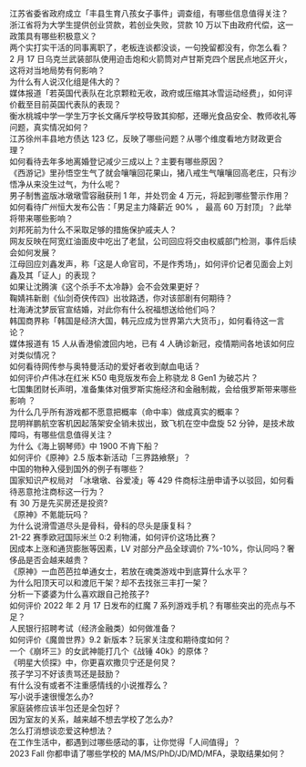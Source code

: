 江苏省委省政府成立「丰县生育八孩女子事件」调查组，有哪些信息值得关注？  
浙江省将为大学生提供创业贷款，若创业失败，贷款 10 万以下由政府代偿，这一政策具有哪些积极意义？  
两个实打实干活的同事离职了，老板连谈都没谈，一句挽留都没有，你怎么看？  
2 月 17 日乌克兰武装部队使用迫击炮和火箭筒对卢甘斯克四个居民点地区开火，这将对当地局势有何影响？  
为什么有人说汉化组是伟大的？  
媒体报道「若英国代表队在北京颗粒无收，政府或压缩其冰雪运动经费」，如何评价截至目前英国代表队的表现？  
衡水桃城中学一学生万字长文痛斥学校导致其抑郁，还曝光食品安全、教师收礼等问题，真实情况如何？  
江苏徐州丰县地方债达 123 亿，反映了哪些问题？从哪个维度看地方财政更合理？  
如何看待去年多地离婚登记减少三成以上？主要有哪些原因？  
《西游记》里孙悟空生气了就会嚷嚷回花果山，猪八戒生气嚷嚷回高老庄，只有沙悟净从来没生过气，为什么呢？  
男子制售盗版冰墩墩雪容融获刑 1 年，并处罚金 4 万元，将起到哪些警示作用？  
如何看待广州恒大发布公告：「男足主力降薪近 90% ， 最高 60 万封顶」？此举将带来哪些影响？  
刘邦死前为什么不采取足够的措施保护戚夫人？  
网友反映在阿宽红油面皮中吃出了老鼠，公司回应将交由权威部门检测，事件后续会如何发展？  
江母回应刘鑫发声，称「这是人命官司，不是作秀场」，如何评价记者见面会上刘鑫及其「证人」的表现？  
如果让沈腾演《这个杀手不太冷静》会不会效果更好？  
鞠婧祎新剧《仙剑奇侠传四》出妆路透，你对该部剧有何期待？  
杜海涛沈梦辰官宣结婚，对此你有什么祝福想送给他们吗？  
韩国商界称「韩国是经济大国，韩元应成为世界第六大货币」，如何看待这一言论？  
媒体报道有 15 人从香港偷渡回内地，已有 4 人确诊新冠，疫情期间各地该如何应对类似情况？  
如何看待网传参与奥特曼活动的爱好者收到献血电话？  
如何评价卢伟冰在红米 K50 电竞版发布会上称骁龙 8 Gen1 为破芯片？  
七国集团财长声明，准备集体对俄罗斯实施经济和金融制裁，会给俄罗斯带来哪些影响 ？  
为什么几乎所有游戏都不愿意把概率（命中率）做成真实的概率？  
昆明祥鹏航空客机因起落架安全销未拔出，致飞机在空中盘旋 52 分钟，是技术故障吗，有哪些信息值得关注？  
为什么《海上钢琴师》中 1900 不肯下船？  
如何评价《原神》2.5 版本新活动「三界路飨祭」？  
中国的物种入侵到国外的例子有哪些？  
国家知识产权局对 「冰墩墩、谷爱凌」等 429 件商标注册申请予以驳回，如何看待恶意抢注商标这一行为？  
有 30 万是先买房还是投资?  
《原神》不氪能玩吗？  
为什么说滑雪道尽头是骨科，骨科的尽头是康复科？  
21-22 赛季欧冠国际米兰 0:2 利物浦，如何评价这场比赛？  
因成本上涨和通货膨胀等因素，LV 对部分产品全球调价 7%-10%，你认同吗？奢侈品是否会越来越贵？  
《原神》一血芭芭拉单通女士，若放在魂类游戏中到底算什么水平？  
为什么阳顶天可以和渡厄干架？却不去找张三丰打一架？  
分析一下婆婆为什么喜欢跟自己抢孩子?  
如何评价 2022 年 2 月 17 日发布的红魔 7 系列游戏手机？有哪些突出的亮点与不足？  
人民银行招聘考试（经济金融类）如何做准备？  
如何评价《魔兽世界》9.2 新版本？玩家关注度和期待度如何？  
一个《崩坏三》的女武神能打几个《战锤 40k》的原体？  
《明星大侦探》中，你更喜欢撒贝宁还是何炅？  
孩子学习不好该责骂还是鼓励？  
有什么没有或者不注重感情线的小说推荐么？  
写小说手速很慢怎么办?  
家庭装修应该半包还是全包好？  
因为室友的关系，越来越不想去学校了怎么办?  
怎么打消想谈恋爱这种想法？  
在工作生活中，都遇到过哪些感动的事，让你觉得「人间值得」？  
2023 Fall 你都申请了哪些学校的 MA/MS/PhD/JD/MD/MFA，录取结果如何？  
